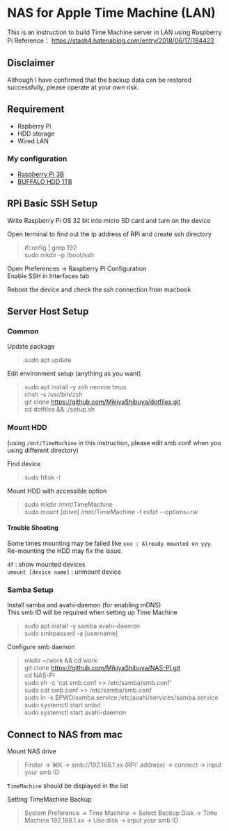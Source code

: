 # NAS for Apple Time Machine (LAN)
This is an instruction to build Time Machine server in LAN using Raspberry Pi
Reference： https://stash4.hatenablog.com/entry/2018/06/17/184423

## Disclaimer
Although I have confirmed that the backup data can be restored successfully, please operate at your own risk.

## Requirement

- Rspberry Pi
- HDD storage
- Wired LAN

### My configuration

- [Raspberry Pi 3B](https://www.amazon.co.jp/gp/product/B087R57WJX/ref=ox_sc_act_title_1?smid=A2LEO3SQFLYI2F&psc=1)
- [BUFFALO HDD 1TB](https://www.amazon.co.jp/gp/product/B07D795SV5/ref=ox_sc_act_title_1?smid=AN1VRQENFRJN5&psc=1)

## RPi Basic SSH Setup

Write Raspberry Pi OS 32 bit into micro SD card and turn on the device

Open terminal to find out the ip address of RPi and create ssh directory
> ifconfig | grep 192  
> sudo mkdir -p /boot/ssh

Open Preferences -> Raspberry Pi Configuration  
Enable SSH in Interfaces tab

Reboot the device and check the ssh connection from macbook

## Server Host Setup

### Common

Update package
> sudo apt update

Edit environment setup (anything as you want)
> sudo apt install -y zsh neovim tmux  
> chsh -s /usr/bin/zsh  
> git clone https://github.com/MikiyaShibuya/dotfiles.git  
> cd dotfiles && ./setup.sh

### Mount HDD

(using `/mnt/TimeMachine` in this instruction, please edit smb.conf when you using different directory)

Find device
> sudo fdisk -l

Mount HDD with accessible option
> sudo mkdir /mnt/TimeMachine  
> sudo mount [drive] /mnt/TimeMachine -t exfat --options=rw

#### Trouble Shooting

Some times mounting may be failed like `xxx : Already mounted on yyy`.  
Re-mounting the HDD may fix the issue.

`df` : show mounted devices  
`umount [device name]` : unmount device

### Samba Setup

Install samba and avahi-daemon (for enabling mDNS)  
This smb ID will be required when setting up Time Machine
> sudo apt install -y samba avahi-daemon  
> sudo smbpasswd -a [username]

Configure smb daemon
> mkdir ~/work && cd work  
> git clone https://github.com/MikiyaShibuya/NAS-PI.git  
> cd NAS-PI  
> sudo sh -c 'cat smb.conf >> /etc/samba/smb.conf'  
> sudo cat smb.conf >> /etc/samba/smb.conf  
> sudo ln -s $PWD/samba.service /etc/avahi/services/samba.service  
> sudo systemctl start smbd  
> sudo systemctl start avahi-daemon

## Connect to NAS from mac

Mount NAS drive
> Finder → ⌘K → smb://192.168.1.xx (RPi' address) → connect → input your smb ID  

`TimeMachine` should be displayed in the list

Setting TimeMachine Backup  
> System Preference → Time Machine → Select Backup Disk → Time Machine 192.168.1.xx → Use disk → input your smb ID

